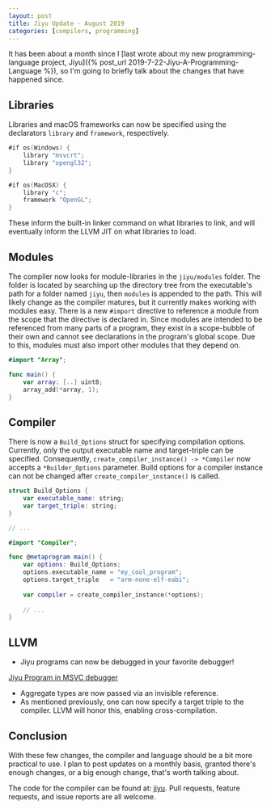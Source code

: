 ```yaml
---
layout: post
title: Jiyu Update - August 2019
categories: [compilers, programming]
---
```


It has been about a month since I [last wrote about my new programming-language project, Jiyu]({% post_url 2019-7-22-Jiyu-A-Programming-Language %}), so I'm going to briefly talk about the changes that have happened since.
	
## Libraries

Libraries and macOS frameworks can now be specified using the declarators `library` and `framework`, respectively.

```swift
#if os(Windows) {
	library "msvcrt";
	library "opengl32";
}

#if os(MacOSX) {
	library "c";
	framework "OpenGL";
}
```

These inform the built-in linker command on what libraries to link, and will eventually inform the LLVM JIT on what libraries to load.

## Modules

The compiler now looks for module-libraries in the `jiyu/modules` folder. The folder is located by searching up the directory tree from the executable's path for a folder named `jiyu`, then `modules` is appended to the path. This will likely change as the compiler matures, but it currently makes working with modules easy. There is a new `#import` directive to reference a module from the scope that the directive is declared in. Since modules are intended to be referenced from many parts of a program, they exist in a scope-bubble of their own and cannot see declarations in the program's global scope. Due to this, modules must also import other modules that they depend on.

```swift
#import "Array";

func main() {
	var array: [..] uint8;
	array_add(*array, 1);
}
```

## Compiler

There is now a `Build_Options` struct for specifying compilation options. Currently, only the output executable name and target-triple can be specified. Consequently, `create_compiler_instance() -> *Compiler` now accepts a `*Builder_Options` parameter. Build options for a compiler instance can not be changed after `create_compiler_instance()` is called.

```swift
struct Build_Options {
	var executable_name: string;
	var target_triple: string;
}

// ...

#import "Compiler";

func @metaprogram main() {
	var options: Build_Options;
	options.executable_name = "my_cool_program";
	options.target_triple   = "arm-none-elf-eabi";
	
	var compiler = create_compiler_instance(*options);
	
	// ...
}
```

## LLVM

* Jiyu programs can now be debugged in your favorite debugger! 

[Jiyu Program in MSVC debugger](/assets/2019-8-18-Jiyu-Update-August-2019_MSVC_debugging.png)

* Aggregate types are now passed via an invisible reference.
* As mentioned previously, one can now specify a target triple to the compiler. LLVM will honor this, enabling cross-compilation.


## Conclusion

With these few changes, the compiler and language should be a bit more practical to use. I plan to post updates on a monthly basis, granted there's enough changes, or a big enough change, that's worth talking about.

The code for the compiler can be found at: [jiyu](https://github.com/machinamentum/jiyu).
Pull requests, feature requests, and issue reports are all welcome.
